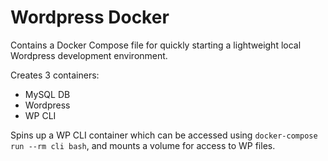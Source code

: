 # Wordpress Docker
Contains a Docker Compose file for quickly starting a lightweight local Wordpress development environment.

Creates 3 containers:
- MySQL DB
- Wordpress
- WP CLI

Spins up a WP CLI container which can be accessed using `docker-compose run --rm cli bash`, and mounts a volume for access to WP files.
